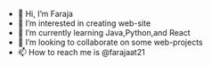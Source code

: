 - 👋 Hi, I’m Faraja
- 👀 I’m interested in creating web-site
- 🌱 I’m currently learning Java,Python,and React 
- 💞️ I’m looking to collaborate on some web-projects 
- 📫 How to reach me is @farajaat21

<!---
if u want to reach me-text 346-441-6405
